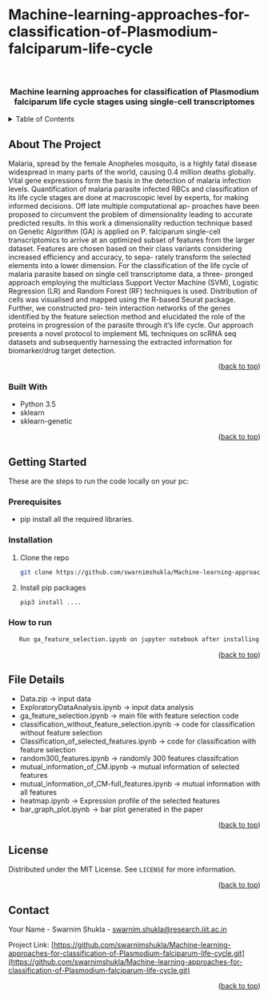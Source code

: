 # Machine-learning-approaches-for-classification-of-Plasmodium-falciparum-life-cycle



<br />
<div align="center">
  
<h3 align="center">Machine learning approaches for classification of
Plasmodium falciparum life cycle stages using
single-cell transcriptomes</h3>

 
</div>



<!-- TABLE OF CONTENTS -->
<details>
  <summary>Table of Contents</summary>
  <ol>
    <li>
      <a href="#about-the-project">About The Project</a>
      <ul>
        <li><a href="#built-with">Built With</a></li>
      </ul>
    </li>
    <li>
      <a href="#getting-started">Getting Started</a>
      <ul>
        <li><a href="#prerequisites">Prerequisites</a></li>
        <li><a href="#installation">Installation</a></li>
        <li><a href="#how_to_run">How to run</a></li>
      </ul>
    </li>
    <li><a href="#usage">File details</a></li>
    <li><a href="#license">License</a></li>
    <li><a href="#contact">Contact</a></li>
    
  </ol>
</details>



<!-- ABOUT THE PROJECT -->
## About The Project


Malaria, spread by the female Anopheles mosquito, is a highly fatal disease widespread
in many parts of the world, causing 0.4 million deaths globally. Vital gene expressions
form the basis in the detection of malaria infection levels. Quantification of malaria
parasite infected RBCs and classification of its life cycle stages are done at macroscopic
level by experts, for making informed decisions. Off late multiple computational ap-
proaches have been proposed to circumvent the problem of dimensionality leading to
accurate predicted results. In this work a dimensionality reduction technique based
on Genetic Algorithm (GA) is applied on P. falciparum single-cell transcriptomics to
arrive at an optimized subset of features from the larger dataset. Features are chosen
based on their class variants considering increased efficiency and accuracy, to sepa-
rately transform the selected elements into a lower dimension. For the classification of the life cycle of malaria parasite based on single cell transcriptome data, a three-
pronged approach employing the multiclass Support Vector Machine (SVM), Logistic
Regression (LR) and Random Forest (RF) techniques is used. Distribution of cells was
visualised and mapped using the R-based Seurat package. Further, we constructed pro-
tein interaction networks of the genes identified by the feature selection method and
elucidated the role of the proteins in progression of the parasite through it’s life cycle.
Our approach presents a novel protocol to implement ML techniques on scRNA seq
datasets and subsequently harnessing the extracted information for biomarker/drug
target detection.

<p align="right">(<a href="#top">back to top</a>)</p>



### Built With

* Python 3.5
* sklearn
* sklearn-genetic

<p align="right">(<a href="#top">back to top</a>)</p>



<!-- GETTING STARTED -->
## Getting Started

These are the steps to run the code locally on your pc:
### Prerequisites


* pip install all the required libraries.
  

### Installation


1. Clone the repo
   ```sh
   git clone https://github.com/swarnimshukla/Machine-learning-approaches-for-classification-of-Plasmodium-falciparum-life-cycle.git
   ```
2. Install pip packages
   ```sh
   pip3 install ....
   ```
### How to run
```sh
   Run ga_feature_selection.ipynb on jupyter notebook after installing all the libraries.
   ```
<p align="right">(<a href="#top">back to top</a>)</p>



<!-- USAGE EXAMPLES -->
## File Details

* Data.zip -> input data
* ExploratoryDataAnalysis.ipynb -> input data analysis
* ga_feature_selection.ipynb -> main file with feature selection code
* classification_without_feature_selection.ipynb -> code for classification without feature selection
* Classification_of_selected_features.ipynb -> code for classification with feature selection
* random300_features.ipynb -> randomly 300 features classifcation 
* mutual_information_of_CM.ipynb -> mutual information of selected features
* mutual_information_of_CM-full_features.ipynb -> mutual information with all features
* heatmap.ipynb -> Expression profile of the selected features
* bar_graph_plot.ipynb -> bar plot generated in the paper



<p align="right">(<a href="#top">back to top</a>)</p>





<!-- LICENSE -->
## License

Distributed under the MIT License. See `LICENSE` for more information.

<p align="right">(<a href="#top">back to top</a>)</p>



<!-- CONTACT -->
## Contact

Your Name - Swarnim Shukla - swarnim.shukla@research.iiit.ac.in

Project Link: [https://github.com/swarnimshukla/Machine-learning-approaches-for-classification-of-Plasmodium-falciparum-life-cycle.git](https://github.com/swarnimshukla/Machine-learning-approaches-for-classification-of-Plasmodium-falciparum-life-cycle.git)

<p align="right">(<a href="#top">back to top</a>)</p>





